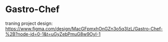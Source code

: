# Gastro-Chef

traning project
design: https://www.figma.com/design/MacGFpmxhOnGZn3o5q3IzL/Gastro-Chef-%2B?node-id=0-1&t=uGyZebPmuG8w9OyI-1
